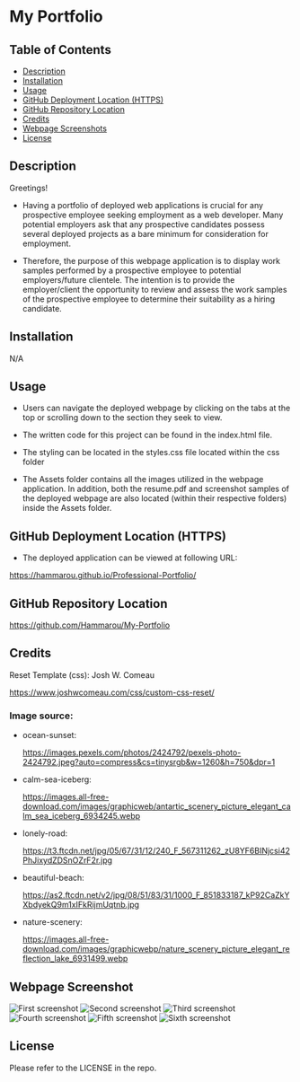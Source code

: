 # My Portfolio


## Table of Contents

- [Description](#description)
- [Installation](#installation)
- [Usage](#usage)
- [GitHub Deployment Location (HTTPS)](#github-deployment-location-https)
- [GitHub Repository Location](#github-repository-location)
- [Credits](#credits)
- [Webpage Screenshots](#webpage-screenshots)
- [License](#license)

  
## Description

Greetings! 

- Having a portfolio of deployed web applications is crucial for any prospective employee seeking employment as a web developer. Many potential employers ask that any prospective candidates possess several deployed projects as a bare minimum for consideration for employment.

- Therefore, the purpose of this webpage application is to display work samples performed by a prospective employee to potential employers/future clientele. The intention is to provide the employer/client the opportunity to review and assess the work samples of the prospective employee to determine their suitability as a hiring candidate.


## Installation

N/A


## Usage

- Users can navigate the deployed webpage by clicking on the tabs at the top or scrolling down to the section they seek to view. 

- The written code for this project can be found in the index.html file.

- The styling can be located in the styles.css file located within the css folder

- The Assets folder contains all the images utilized in the webpage application. In addition, both the resume.pdf and screenshot samples of the deployed webpage are also located (within their respective folders) inside the Assets folder.


## GitHub Deployment Location (HTTPS)

- The deployed application can be viewed at following URL:

https://hammarou.github.io/Professional-Portfolio/


## GitHub Repository Location

https://github.com/Hammarou/My-Portfolio


## Credits

Reset Template (css): Josh W. Comeau
 
 https://www.joshwcomeau.com/css/custom-css-reset/

### Image source:

* ocean-sunset:  

  https://images.pexels.com/photos/2424792/pexels-photo-2424792.jpeg?auto=compress&cs=tinysrgb&w=1260&h=750&dpr=1


* calm-sea-iceberg: 

  https://images.all-free-download.com/images/graphicweb/antartic_scenery_picture_elegant_calm_sea_iceberg_6934245.webp


* lonely-road: 

  https://t3.ftcdn.net/jpg/05/67/31/12/240_F_567311262_zU8YF6BINjcsi42PhJixydZDSnOZrF2r.jpg


* beautiful-beach: 

  https://as2.ftcdn.net/v2/jpg/08/51/83/31/1000_F_851833187_kP92CaZkYXbdyekQ9m1xIFkRijmUqtnb.jpg


* nature-scenery: 

  https://images.all-free-download.com/images/graphicwebp/nature_scenery_picture_elegant_reflection_lake_6931499.webp 


## Webpage Screenshot

![](/My-Portfolio/Assets/screenshots/screenshot1.png "First screenshot")
![](/My-Portfolio/Assets/screenshots/screenshot2.png "Second screenshot")
![](/My-Portfolio/Assets/screenshots/screenshot3.png "Third screenshot")
![](/My-Portfolio/Assets/screenshots/screenshot4.png "Fourth screenshot")
![](/My-Portfolio/Assets/screenshots/screenshot5.png "Fifth screenshot")
![](/My-Portfolio/Assets/screenshots/screenshot6.png "Sixth screenshot")

## License

Please refer to the LICENSE in the repo.
